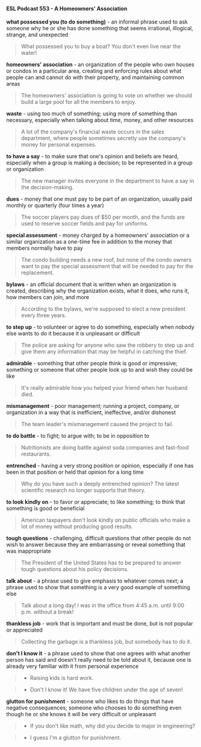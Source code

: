 #### ESL Podcast 553 - A Homeowners' Association

**what possessed you (to do something)** - an informal phrase used to ask
someone why he or she has done something that seems irrational, illogical,
strange, and unexpected

> What possessed you to buy a boat? You don't even live near the water!

**homeowners' association** - an organization of the people who own houses or
condos in a particular area, creating and enforcing rules about what people can
and cannot do with their property, and maintaining common areas

> The homeowners' association is going to vote on whether we should build a
large pool for all the members to enjoy.

**waste** - using too much of something; using more of something than necessary,
especially when talking about time, money, and other resources

> A lot of the company's financial waste occurs in the sales department, where
people sometimes secretly use the company's money for personal expenses.

**to have a say** - to make sure that one's opinion and beliefs are heard, especially
when a group is making a decision; to be represented in a group or organization

> The new manager invites everyone in the department to have a say in the
decision-making.

**dues** - money that one must pay to be part of an organization, usually paid
monthly or quarterly (four times a year)

> The soccer players pay dues of $50 per month, and the funds are used to
reserve soccer fields and pay for uniforms.

**special assessment** - money charged by a homeowners' association or a
similar organization as a one-time fee in addition to the money that members
normally have to pay

> The condo building needs a new roof, but none of the condo owners want to
pay the special assessment that will be needed to pay for the replacement.

**bylaws** - an official document that is written when an organization is created,
describing why the organization exists, what it does, who runs it, how members
can join, and more

> According to the bylaws, we're supposed to elect a new president every three
years.

**to step up** - to volunteer or agree to do something, especially when nobody else
wants to do it because it is unpleasant or difficult

> The police are asking for anyone who saw the robbery to step up and give them
any information that may be helpful in catching the thief.

**admirable** - something that other people think is good or impressive; something
or someone that other people look up to and wish they could be like

> It's really admirable how you helped your friend when her husband died.

**mismanagement** - poor management; running a project, company, or
organization in a way that is inefficient, ineffective, and/or dishonest

> The team leader's mismanagement caused the project to fail.

**to do battle** - to fight; to argue with; to be in opposition to

> Nutritionists are doing battle against soda companies and fast-food restaurants.

**entrenched** - having a very strong position or opinion, especially if one has been
in that position or held that opinion for a long time

> Why do you have such a deeply entrenched opinion? The latest scientific
research no longer supports that theory.

**to look kindly on** - to favor or appreciate; to like something; to think that
something is good or beneficial

> American taxpayers don't look kindly on public officials who make a lot of
money without producing good results.

**tough questions** - challenging, difficult questions that other people do not wish
to answer because they are embarrassing or reveal something that was
inappropriate

> The President of the United States has to be prepared to answer tough
questions about his policy decisions.

**talk about** - a phrase used to give emphasis to whatever comes next; a phrase
used to show that something is a very good example of something else

> Talk about a long day! I was in the office from 4:45 a.m. until 9:00 p.m. without
a break!

**thankless job** - work that is important and must be done, but is not popular or
appreciated

> Collecting the garbage is a thankless job, but somebody has to do it.

**don't I know it** - a phrase used to show that one agrees with what another
person has said and doesn't really need to be told about it, because one is
already very familiar with it from personal experience

> - Raising kids is hard work.

> - Don't I know it! We have five children under the age of seven!

**glutton for punishment** - someone who likes to do things that have negative
consequences; someone who chooses to do something even though he or she
knows it will be very difficult or unpleasant

> - If you don't like math, why did you decide to major in engineering?

> - I guess I'm a glutton for punishment.


